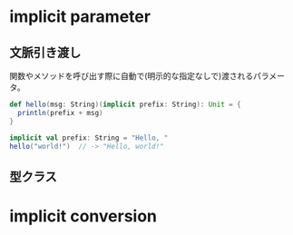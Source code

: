 # implicit parameter
## 文脈引き渡し
関数やメソッドを呼び出す際に自動で(明示的な指定なしで)渡されるパラメータ。
```scala
def hello(msg: String)(implicit prefix: String): Unit = {
  println(prefix + msg)
}

implicit val prefix: String = "Hello, "
hello("world!")  // -> "Hello, world!"
```

## 型クラス


# implicit conversion
